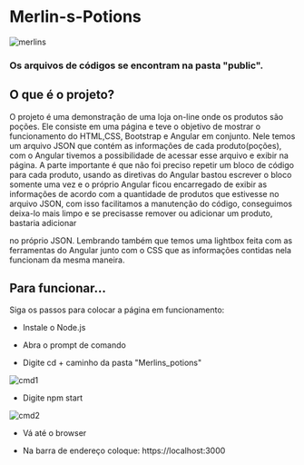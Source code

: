 # Merlin-s-Potions

![merlins](https://user-images.githubusercontent.com/8854900/39221233-23f38de0-480c-11e8-82b2-7431b0912046.JPG)



### Os arquivos de códigos se encontram na pasta "public".

## O que é o projeto?

O projeto é uma demonstração de uma loja on-line onde os produtos são poções. Ele consiste
em uma página e teve o objetivo de mostrar o funcionamento do HTML,CSS,
Bootstrap e Angular em conjunto. Nele temos um arquivo JSON que contém as 
informações de cada produto(poções), com o Angular tivemos a possibilidade de acessar 
esse arquivo e exibir na página.
A parte importante é que não foi preciso repetir um bloco de código para cada produto, 
usando as diretivas do Angular bastou escrever o bloco somente uma vez e o próprio
Angular ficou encarregado de exibir as informações de acordo com a quantidade de produtos
que estivesse no arquivo JSON, com isso facilitamos a manutenção do código, conseguimos
deixa-lo mais limpo e se precisasse remover ou adicionar um produto, bastaria adicionar

no próprio JSON. Lembrando também que temos uma lightbox feita com as ferramentas
do Angular junto com o CSS que as informações contidas nela funcionam da mesma maneira.

## Para funcionar...

Siga os passos para colocar a página em funcionamento:
* Instale o Node.js

* Abra o prompt de comando

* Digite cd + caminho da pasta "Merlins_potions"

![cmd1](https://user-images.githubusercontent.com/8854900/39222036-be82889e-4810-11e8-86c5-8f2515e0c275.JPG)

* Digite npm start

![cmd2](https://user-images.githubusercontent.com/8854900/39222138-6b1cac74-4811-11e8-9e36-9598b0712d96.JPG)

* Vá até o browser



* Na barra de endereço coloque: https://localhost:3000


